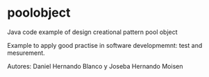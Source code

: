 poolobject
==========

Java code example of  design creational pattern pool object

Example to apply good practise in software developmemnt: test and mesurement.

Autores: Daniel Hernando Blanco y Joseba Hernando Moisen

